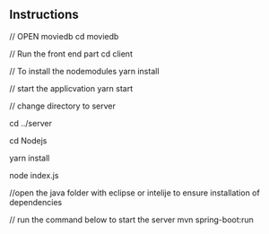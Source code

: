 ## Instructions

// OPEN moviedb
cd moviedb

// Run the front end part
cd client

// To install the nodemodules
yarn install

// start the applicvation
yarn start

// change directory to server

cd ../server

cd Nodejs

yarn  install

node index.js


//open the java folder with eclipse or intelije  to ensure installation of dependencies

// run the command below to start the server 
mvn spring-boot:run

